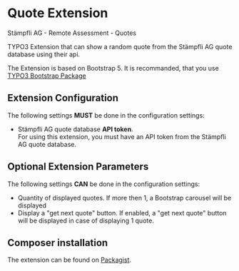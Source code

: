 # Quote Extension
Stämpfli AG - Remote Assessment - Quotes

TYPO3 Extension that can show a random quote from the Stämpfli AG quote database using their api.

The Extension is based on Bootstrap 5. It is recommanded, that you use [TYPO3 Bootstrap Package](https://www.bootstrap-package.com/)

## Extension Configuration
The following settings **MUST** be done in the configuration settings:
- Stämpfli AG quote database **API token**.<br>For using this extension, you must have an API token from the Stämpfli AG quote database.

## Optional Extension Parameters
The following settings **CAN** be done in the configuration settings:
- Quantity of displayed quotes. If more then 1, a Bootstrap carousel will be displayed
- Display a "get next quote" button. If enabled, a "get next quote" button will be displayed in case of displaying 1 quote.

## Composer installation
The extension can be found on [Packagist](https://packagist.org/packages/mwreg/sraquotes).
